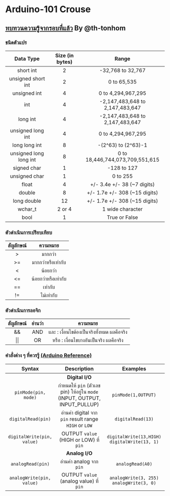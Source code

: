 # Arduino-101 Crouse

## [ทบทวนความรู้จากรอบที่แล้ว](https://docs.google.com/presentation/d/1WXrz0XFyfMbEx5MtLI-Ycn3ani8FXOyNB7xEZNeLy-M/edit?usp=sharing) By @th-tonhom

### **ชนิดตัวแปร**
| Data Type | Size (in bytes) | Range |
|:---:|:---:|:---:|
|short int|2|-32,768 to 32,767|
|unsigned short int |2|0 to 65,535|
|unsigned int|4|0 to 4,294,967,295|
|int|4|-2,147,483,648 to 2,147,483,647|
|long int|4|-2,147,483,648 to 2,147,483,647|
|unsigned long int|4|0 to 4,294,967,295|
|long long int|8|-(2^63) to (2^63)-1|
|unsigned long long int|8|0 to 18,446,744,073,709,551,615|
|signed char|1|-128 to 127|
|unsigned char|1|0 to 255|
|float|4|+/- 3.4e +/- 38 (~7 digits)|
|double|8|+/- 1.7e +/- 308 (~15 digits)|
|long double|12|+/- 1.7e +/- 308 (~15 digits)|
|wchar_t|2 or 4|1 wide character|
|bool|1|True or False|

### ตัวดำเนินการเปรียบเทียบ
|สัญลักษณ์|ความหมาย|
|:---:|:---:|
|>|มากกว่า|
|>=|มากกว่าหรือเท่ากับ|
|<|น้อยกว่า|
|<=|น้อยกว่าหรือเท่ากับ|
|==|เท่ากับ|
|!=|ไม่เท่ากับ|

### ตัวดำเนินการลอจิก
|สัญลักษณ์|อ่านว่า|ความหมาย|
|:---:|:---:|:---:|
|&&|AND|และ : เงื่อนไขต้องเป็นจริงทั้งหมด  ผลคือจริง|
|\|\||OR|หรือ : เงื่อนไขบางอันเป็นจริง ผลคือจริง|

### คำสั่งต่าง ๆ ที่ควรรู้ [(Arduino Reference)](https://www.arduino.cc/reference/en/)
|Syntax|Description|Examples|
|:---:|:---:|:---:|
||**Digital I/O**||
|`pinMode(pin, mode)`|กำหนดให้ `pin` (ตัวเลข pin) ให้อยู่ใน `mode` (INPUT, OUTPUT, INPUT_PULLUP) | `pinMode(1,OUTPUT)`|
|`digitalRead(pin)`|อ่านค่า digital จาก `pin` result range `HIGH` or `LOW`|`digitalRead(13)`
|`digitalWrite(pin, value)`|OUTPUT `value` (HIGH or LOW) ที่ `pin`|`digitalWrite(13,HIGH)` `digitalWrite(13, 1)`|
||**Analog I/O**||
|`analogRead(pin)`|อ่านค่า analog จาก `pin`|`analogRead(A0)`|
|`analogWrite(pin, value)`|OUTPUT `value` (analog value) ที่ `pin`|`analogWrite(3, 255)` `analogWrite(3, 0)`|
